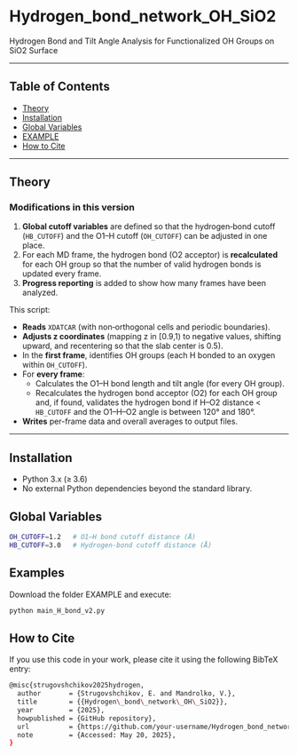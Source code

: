 # Hydrogen_bond_network_OH_SiO2

Hydrogen Bond and Tilt Angle Analysis for Functionalized OH Groups on SiO2 Surface

---

## Table of Contents

- [Theory](#theory)  
- [Installation](#installation)  
- [Global Variables](#global-variables)
- [EXAMPLE](#examples)  
- [How to Cite](#how-to-cite)  

---

## Theory

### Modifications in this version

1. **Global cutoff variables** are defined so that the hydrogen‐bond cutoff (`HB_CUTOFF`) and the O1–H cutoff (`OH_CUTOFF`) can be adjusted in one place.  
2. For each MD frame, the hydrogen bond (O2 acceptor) is **recalculated** for each OH group so that the number of valid hydrogen bonds is updated every frame.  
3. **Progress reporting** is added to show how many frames have been analyzed.

This script:

- **Reads** `XDATCAR` (with non‑orthogonal cells and periodic boundaries).  
- **Adjusts z coordinates** (mapping z in \[0.9,1) to negative values, shifting upward, and recentering so that the slab center is 0.5).  
- In the **first frame**, identifies OH groups (each H bonded to an oxygen within `OH_CUTOFF`).  
- For **every frame**:  
  - Calculates the O1–H bond length and tilt angle (for every OH group).  
  - Recalculates the hydrogen bond acceptor (O2) for each OH group and, if found, validates the hydrogen bond if H–O2 distance < `HB_CUTOFF` and the O1–H–O2 angle is between 120° and 180°.  
- **Writes** per-frame data and overall averages to output files.

---

## Installation
   - Python 3.x (≥ 3.6)  
   - No external Python dependencies beyond the standard library.

## Global Variables

```bash
OH_CUTOFF=1.2   # O1–H bond cutoff distance (Å)
HB_CUTOFF=3.0   # Hydrogen‐bond cutoff distance (Å)
```
## Examples

Download the folder EXAMPLE and execute: 
```bash
python main_H_bond_v2.py 
```
## How to Cite

If you use this code in your work, please cite it using the following BibTeX entry:

```bash
@misc{strugovshchikov2025hydrogen,
  author       = {Strugovshchikov, E. and Mandrolko, V.},
  title        = {{Hydrogen\_bond\_network\_OH\_SiO2}},
  year         = {2025},
  howpublished = {GitHub repository},
  url          = {https://github.com/your-username/Hydrogen_bond_network_OH_SiO2},
  note         = {Accessed: May 20, 2025},
}
```

